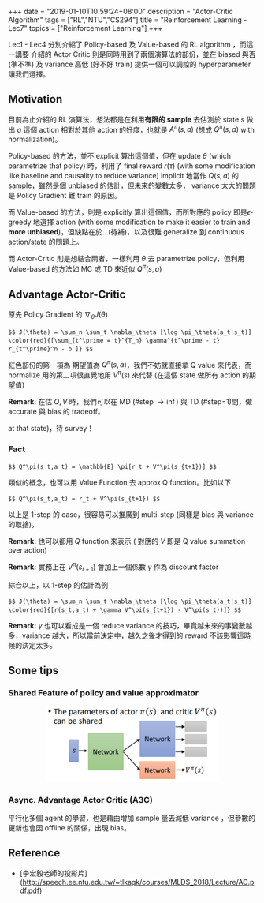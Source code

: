 +++
date = "2019-01-10T10:59:24+08:00"
description = "Actor-Critic Algorithm"
tags = ["RL","NTU","CS294"]
title =  "Reinforcement Learning - Lec7"
topics = ["Reinforcement Learning"]
+++

Lec1 - Lec4  分別介紹了 Policy-based 及 Value-based 的 RL algorithm ，而這一講要
介紹的 Actor Critic 則是同時用到了兩個演算法的部份，並在 biased 與否 (準不準) 及 variance
高低 (好不好 train) 提供一個可以調控的 hyperparameter 讓我們選擇。

<!--more-->

## Motivation

目前為止介紹的 RL 演算法，想法都是在利用**有限的 sample** 去估測於 state <span>$s$</span> 做出 <span>$a$</span> 這個 action 相對於其他 action 的好度，也就是 <span>$A^\pi(s,a)$</span> (想成 <span>$Q^\pi(s,a)$</span> with normalization)。

Policy-based 的方法，並不 explicit 算出這個值，但在 update <span>$\theta$</span> (which parametrize that policy) 時，利用了 final reward <span>$r(\tau)$</span> (with some modification like baseline and causality to reduce variance) implicit 地當作 <span>$Q(s,a)$</span> 的 sample，雖然是個 unbiased 的估計，但未來的變數太多， variance 太大的問題是 Policy Gradient 難 train 的原因。

而 Value-based 的方法，則是 explicitly 算出這個值，而所對應的 policy 即是<span>$\epsilon$</span>-greedy 地選擇 action (with some modification to make it
easier to train and **more unbiased**)，但缺點在於...(待補)，以及很難 generalize 到 continuous action/state 的問題上。

而 Actor-Critic 則是想結合兩者，一樣利用 <span>$\theta$</span> 去 parametrize policy，但利用 Value-based 的方法如 MC 或 TD 來近似 <span>$Q^\pi(s,a)$</span>

## Advantage Actor-Critic

原先 Policy Gradient 的  <span>$\nabla_\theta J(\theta)$</span>

``$$
J(\theta) = \sum_n \sum_t \nabla_\theta [\log \pi_\theta(a_t|s_t)]
\color{red}{[\sum_{t^\prime = t}^{T_n} \gamma^{t^\prime - t} r_{t^\prime}^n - b ]}
$$``

紅色部份的第一項為 期望值為 <span>$Q^\pi(s,a)$</span>，我們不妨就直接拿 Q value 來代表，而 normalize 用的第二項很直覺地用 <span>$V^\pi(s)$</span> 來代替 (在這個 state 做所有 action 的期望值)

**Remark:** 在估 <span>$Q,V$</span> 時，我們可以在 MD (#step <span>$\rightarrow \inf$</span>) 與 TD (#step=<span>$1$</span>)間，做 accurate 與 bias 的 tradeoff。

at that state)，待 survey！

### Fact

``$$
Q^\pi(s_t,a_t) = \mathbb{E}_\pi[r_t + V^\pi(s_{t+1})]
$$``

類似的概念，也可以用 Value Function 去 approx Q function。比如以下

``$$
Q^\pi(s_t,a_t) = r_t + V^\pi(s_{t+1})
$$``

以上是 1-step 的 case，很容易可以推廣到 multi-step (同樣是 bias 與 variance
的取捨)。

**Remark:** 也可以都用 <span>$Q$</span> function 來表示 ( 對應的 <span>$V$</span> 即是 Q value summation over action)

**Remark:** 實務上在 <span>$V^\pi(s_{t+1})$</span> 會加上一個係數 <span>$\gamma$</span> 作為 discount factor

綜合以上，以 1-step 的估計為例

``$$
J(\theta) = \sum_n \sum_t \nabla_\theta [\log \pi_\theta(a_t|s_t)]
\color{red}{[r(s_t,a_t) + \gamma V^\pi(s_{t+1}) - V^\pi(s_t))]}
$$``

**Remark:** <span>$\gamma$</span> 也可以看成是一個 reduce variance 的技巧，畢竟越未來的事變數越多，variance 越大，所以當前決定中，越久之後才得到的 reward 不該影響這時候的決定太多。

## Some tips



### Shared Feature of policy and value approximator
<center><img src="/img/post/aac.png" width="70%" style="border-radius: 0%;"></center>

### Async. Advantage Actor Critic (A3C)

平行化多個 agent 的學習，也是藉由增加 sample 量去減低 variance ，但參數的更新也會因 offline 的關係，出現 bias。

## Reference
* [李宏毅老師的投影片] (http://speech.ee.ntu.edu.tw/~tlkagk/courses/MLDS_2018/Lecture/AC.pdf.pdf)
